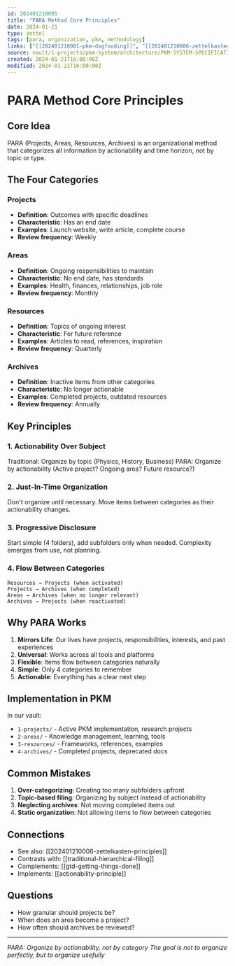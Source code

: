 ```yaml
---
id: 202401210005
title: "PARA Method Core Principles"
date: 2024-01-21
type: zettel
tags: [para, organization, pkm, methodology]
links: ["[[202401210001-pkm-dogfooding]]", "[[202401210006-zettelkasten-principles]]"]
source: vault/1-projects/pkm-system/architecture/PKM-SYSTEM-SPECIFICATION.md
created: 2024-01-21T16:00:00Z
modified: 2024-01-21T16:00:00Z
---
```


# PARA Method Core Principles
<!-- ID: 202401210005 -->

## Core Idea
PARA (Projects, Areas, Resources, Archives) is an organizational method that categorizes all information by actionability and time horizon, not by topic or type.

## The Four Categories

### Projects
- **Definition**: Outcomes with specific deadlines
- **Characteristic**: Has an end date
- **Examples**: Launch website, write article, complete course
- **Review frequency**: Weekly

### Areas
- **Definition**: Ongoing responsibilities to maintain
- **Characteristic**: No end date, has standards
- **Examples**: Health, finances, relationships, job role
- **Review frequency**: Monthly

### Resources
- **Definition**: Topics of ongoing interest
- **Characteristic**: For future reference
- **Examples**: Articles to read, references, inspiration
- **Review frequency**: Quarterly

### Archives
- **Definition**: Inactive items from other categories
- **Characteristic**: No longer actionable
- **Examples**: Completed projects, outdated resources
- **Review frequency**: Annually

## Key Principles

### 1. Actionability Over Subject
Traditional: Organize by topic (Physics, History, Business)
PARA: Organize by actionability (Active project? Ongoing area? Future resource?)

### 2. Just-In-Time Organization
Don't organize until necessary. Move items between categories as their actionability changes.

### 3. Progressive Disclosure
Start simple (4 folders), add subfolders only when needed. Complexity emerges from use, not planning.

### 4. Flow Between Categories
```
Resources → Projects (when activated)
Projects → Archives (when completed)
Areas → Archives (when no longer relevant)
Archives → Projects (when reactivated)
```

## Why PARA Works

1. **Mirrors Life**: Our lives have projects, responsibilities, interests, and past experiences
2. **Universal**: Works across all tools and platforms
3. **Flexible**: Items flow between categories naturally
4. **Simple**: Only 4 categories to remember
5. **Actionable**: Everything has a clear next step

## Implementation in PKM

In our vault:
- `1-projects/` - Active PKM implementation, research projects
- `2-areas/` - Knowledge management, learning, tools
- `3-resources/` - Frameworks, references, examples
- `4-archives/` - Completed projects, deprecated docs

## Common Mistakes

1. **Over-categorizing**: Creating too many subfolders upfront
2. **Topic-based filing**: Organizing by subject instead of actionability
3. **Neglecting archives**: Not moving completed items out
4. **Static organization**: Not allowing items to flow between categories

## Connections
- See also: [[202401210006-zettelkasten-principles]]
- Contrasts with: [[traditional-hierarchical-filing]]
- Complements: [[gtd-getting-things-done]]
- Implements: [[actionability-principle]]

## Questions
- How granular should projects be?
- When does an area become a project?
- How often should archives be reviewed?

---

*PARA: Organize by actionability, not by category*
*The goal is not to organize perfectly, but to organize usefully*